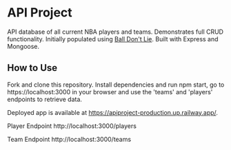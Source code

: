 # API Project
API database of all current NBA players and teams. Demonstrates full CRUD functionality. Initially populated using [Ball Don't Lie](https://www.balldontlie.io/). Built with Express and Mongoose.

## How to Use
Fork and clone this repository. Install dependencies and run npm start, go to https://localhost:3000 in your browser and use the 'teams' and 'players' endpoints to retrieve data.

Deployed app is available at https://apiproject-production.up.railway.app/.

Player Endpoint
http://localhost:3000/players

Team Endpoint
http://localhost:3000/teams
